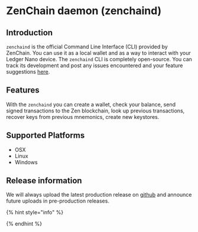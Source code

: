 # ZenChain daemon \(zenchaind\)

## Introduction

`zenchaind` is the official Command Line Interface \(CLI\) provided by ZenChain. You can use it as a local wallet and as a way to interact with your Ledger Nano device. The `zenchaind` CLI is completely open-source. You can track its development and post any issues encountered and your feature suggestions [here](https://github.com/zenchainprotocol/zenchain).

## Features <a id="features"></a>

With the `zenchaind` you can create a wallet, check your balance, send signed transactions to the Zen blockchain, look up previous transactions, recover keys from previous mnemonics, create new keystores.

## Supported Platforms <a id="platforms"></a>

* OSX
* Linux
* Windows

## Release information

We will always upload the latest production release on [github](https://github.com/zenchainprotocol/zenchain) and announce future uploads in pre-production releases.

{% hint style="info" %}

{% endhint %}






